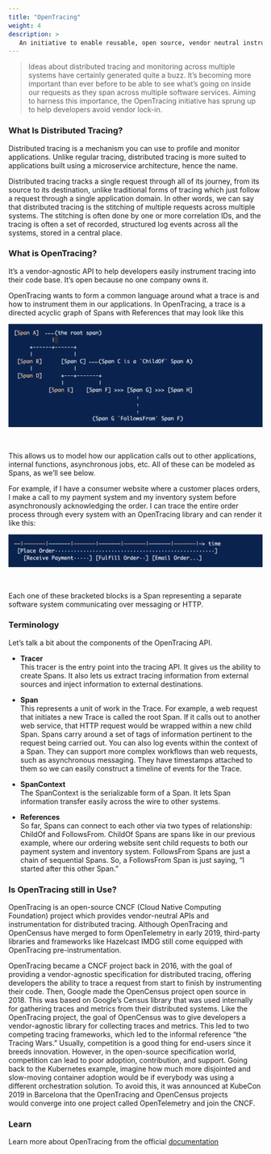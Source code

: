 ```yaml
---
title: "OpenTracing"
weight: 4
description: >
   An initiative to enable reusable, open source, vendor neutral instrumentation for distributed tracing.
---
```



>Ideas about distributed tracing and monitoring across multiple systems have certainly generated quite a buzz. It’s becoming more important than ever before to be able to see what’s going on inside our requests as they span across multiple software services. Aiming to harness this importance, the OpenTracing initiative has sprung up to help developers avoid vendor lock-in.
>

### What Is Distributed Tracing?

Distributed tracing is a mechanism you can use to profile and monitor applications. Unlike regular tracing, distributed tracing is more suited to applications built using a microservice architecture, hence the name.

Distributed tracing tracks a single request through all of its journey, from its source to its destination, unlike traditional forms of tracing which just follow a request through a single application domain.
In other words, we can say that distributed tracing is the stitching of multiple requests across multiple systems. The stitching is often done by one or more correlation IDs, and the tracing is often a set of recorded, structured log events across all the systems, stored in a central place.

### What is OpenTracing?

It’s a vendor-agnostic API to help developers easily instrument tracing into their code base. It’s open because no one company owns it. 

OpenTracing wants to form a common language around what a trace is and how to instrument them in our applications. In OpenTracing, a trace is a directed acyclic graph of Spans with References that may look like this

<p align = "center">
<img src = "https://github.com/DSC-VJTI/a-z-cloud/raw/main/content/docs/O/1.png">
</p>
<br/>

This allows us to model how our application calls out to other applications, internal functions, asynchronous jobs, etc. All of these can be modeled as Spans, as we’ll see below.

For example, if I have a consumer website where a customer places orders, I make a call to my payment system and my inventory system before asynchronously acknowledging the order. I can trace the entire order process through every system with an OpenTracing library and can render it like this:

<p align = "center">
<img src = "https://github.com/DSC-VJTI/a-z-cloud/raw/main/content/docs/O/2.png">
</p>
<br/>

Each one of these bracketed blocks is a Span representing a separate software system communicating over messaging or HTTP.

### Terminology
Let’s talk a bit about the components of the OpenTracing API.

- **Tracer**       
	This tracer is the entry point into the tracing API. It gives us the ability to create Spans. It also lets us extract tracing information from external sources and inject information to external destinations.

- **Span**       
	This represents a unit of work in the Trace. For example, a web request that initiates a new Trace is called the root Span. If it calls out to another web service, that HTTP request would be wrapped within a new child Span. Spans carry around a set of tags of information pertinent to the request being carried out. You can also log events within the context of a Span. They can support more complex workflows than web requests, such as asynchronous messaging. They have timestamps attached to them so we can easily construct a timeline of events for the Trace. 

- **SpanContext**      
	The SpanContext is the serializable form of a Span. It lets Span information transfer easily across the wire to other systems.

- **References**         
	So far, Spans can connect to each other via two types of relationship: ChildOf and FollowsFrom. ChildOf Spans are spans like in our previous example, where our ordering website sent child requests to both our payment system and inventory system. FollowsFrom Spans are just a chain of sequential Spans. So, a FollowsFrom Span is just saying, “I started after this other Span.”


### Is OpenTracing still in Use?
OpenTracing is an open-source CNCF (Cloud Native Computing Foundation) project which provides vendor-neutral APIs and instrumentation for distributed tracing. Although OpenTracing and OpenCensus have merged to form OpenTelemetry in early 2019, third-party libraries and frameworks like Hazelcast IMDG still come equipped with OpenTracing pre-instrumentation.

OpenTracing became a CNCF project back in 2016, with the goal of providing a vendor-agnostic specification for distributed tracing, offering developers the ability to trace a request from start to finish by instrumenting their code. Then, Google made the OpenCensus project open source in 2018. This was based on Google’s Census library that was used internally for gathering traces and metrics from their distributed systems. Like the OpenTracing project, the goal of OpenCensus was to give developers a vendor-agnostic library for collecting traces and metrics.
This led to two competing tracing frameworks, which led to the informal reference “the Tracing Wars.” Usually, competition is a good thing for end-users since it breeds innovation. However, in the open-source specification world, competition can lead to poor adoption, contribution, and support.
Going back to the Kubernetes example, imagine how much more disjointed and slow-moving container adoption would be if everybody was using a different orchestration solution. To avoid this, it was announced at KubeCon 2019 in Barcelona that the OpenTracing and OpenCensus projects would converge into one project called OpenTelemetry and join the CNCF.

### Learn

Learn more about OpenTracing from the official [documentation](https://opentracing.io/)







